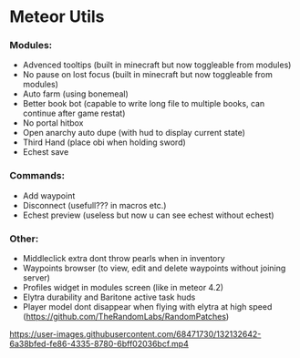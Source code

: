 # Meteor Utils

### Modules:  
- Advenced tooltips (built in minecraft but now toggleable from modules)
- No pause on lost focus (built in minecraft but now toggleable from modules)
- Auto farm (using bonemeal)
- Better book bot (capable to write long file to multiple books, can continue after game restat)
- No portal hitbox
- Open anarchy auto dupe (with hud to display current state)
- Third Hand (place obi when holding sword)
- Echest save

### Commands:
- Add waypoint
- Disconnect (usefull??? in macros etc.)
- Echest preview (useless but now u can see echest without echest)

### Other:
- Middleclick extra dont throw pearls when in inventory 
- Waypoints browser (to view, edit and delete waypoints without joining server)
- Profiles widget in modules screen (like in meteor 4.2)
- Elytra durability and Baritone active task huds
- Player model dont disappear when flying with elytra at high speed (https://github.com/TheRandomLabs/RandomPatches)

https://user-images.githubusercontent.com/68471730/132132642-6a38bfed-fe86-4335-8780-6bff02036bcf.mp4
